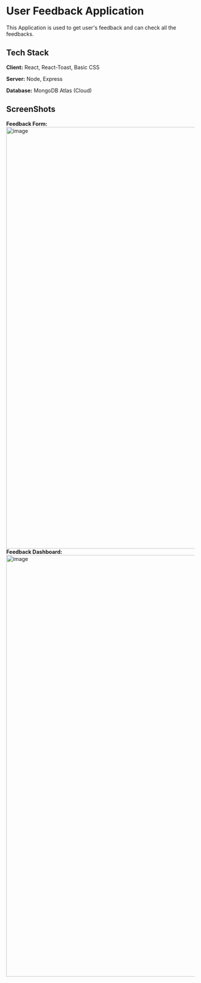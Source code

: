 
# User Feedback Application

This Application is used to get user's feedback and can check all the feedbacks.

## Tech Stack

**Client:** React, React-Toast, Basic CSS

**Server:** Node, Express

**Database:** MongoDB Atlas (Cloud)

## ScreenShots
**Feedback Form:** 
<img width="1127" alt="image" src="https://github.com/user-attachments/assets/278786a1-4d76-4cc6-9096-58b73fc796bf" />
**Feedback Dashboard:**
<img width="1127" alt="image" src="https://github.com/user-attachments/assets/1291b8f6-3810-4103-a00a-328996512b08" />
